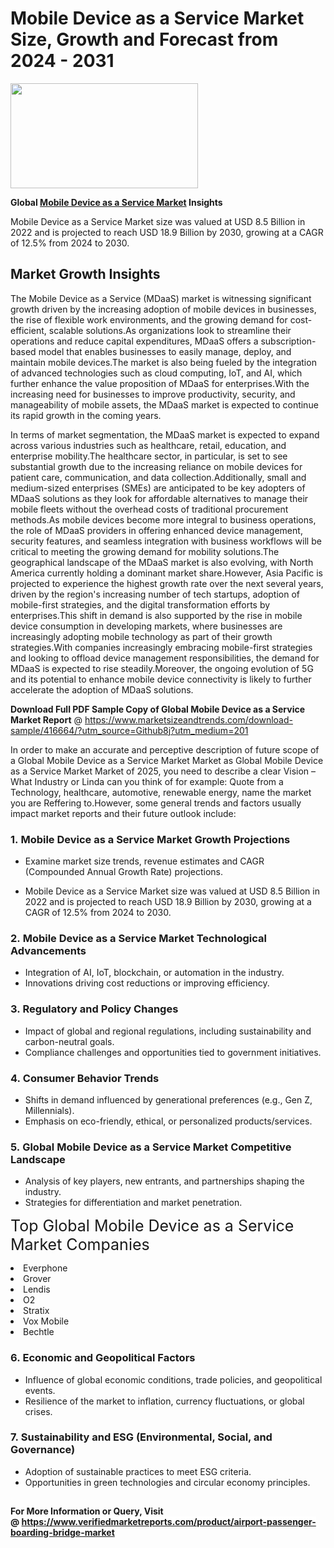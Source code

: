 <H1>Mobile Device as a Service Market Size, Growth and Forecast from 2024 - 2031</H1><img class="aligncenter size-medium wp-image-584254" src="https://thirdeyenews.in/wp-content/uploads/2024/09/Global-Market-Research-300x168.jpeg" alt="" width="300" height="168" /><p><strong>Global&nbsp;<a href="https://www.marketsizeandtrends.com/download-sample/416664/?utm_source=Github8j?utm_medium=201">Mobile Device as a Service Market</a> Insights</strong></p><p>Mobile Device as a Service Market size was valued at USD 8.5 Billion in 2022 and is projected to reach USD 18.9 Billion by 2030, growing at a CAGR of 12.5% from 2024 to 2030.</p><p><h2>Market Growth Insights</h2> <p>The Mobile Device as a Service (MDaaS) market is witnessing significant growth driven by the increasing adoption of mobile devices in businesses, the rise of flexible work environments, and the growing demand for cost-efficient, scalable solutions.As organizations look to streamline their operations and reduce capital expenditures, MDaaS offers a subscription-based model that enables businesses to easily manage, deploy, and maintain mobile devices.The market is also being fueled by the integration of advanced technologies such as cloud computing, IoT, and AI, which further enhance the value proposition of MDaaS for enterprises.With the increasing need for businesses to improve productivity, security, and manageability of mobile assets, the MDaaS market is expected to continue its rapid growth in the coming years.</p> <p>In terms of market segmentation, the MDaaS market is expected to expand across various industries such as healthcare, retail, education, and enterprise mobility.The healthcare sector, in particular, is set to see substantial growth due to the increasing reliance on mobile devices for patient care, communication, and data collection.Additionally, small and medium-sized enterprises (SMEs) are anticipated to be key adopters of MDaaS solutions as they look for affordable alternatives to manage their mobile fleets without the overhead costs of traditional procurement methods.As mobile devices become more integral to business operations, the role of MDaaS providers in offering enhanced device management, security features, and seamless integration with business workflows will be critical to meeting the growing demand for mobility solutions.The geographical landscape of the MDaaS market is also evolving, with North America currently holding a dominant market share.However, Asia Pacific is projected to experience the highest growth rate over the next several years, driven by the region's increasing number of tech startups, adoption of mobile-first strategies, and the digital transformation efforts by enterprises.This shift in demand is also supported by the rise in mobile device consumption in developing markets, where businesses are increasingly adopting mobile technology as part of their growth strategies.With companies increasingly embracing mobile-first strategies and looking to offload device management responsibilities, the demand for MDaaS is expected to rise steadily.Moreover, the ongoing evolution of 5G and its potential to enhance mobile device connectivity is likely to further accelerate the adoption of MDaaS solutions.<p><span class=""><strong>Download Full PDF Sample Copy of Global Mobile Device as a Service Market Report</strong> @ <a href="https://www.marketsizeandtrends.com/download-sample/416664/?utm_source=Github8j?utm_medium=201" target="_blank">https://www.marketsizeandtrends.com/download-sample/416664/?utm_source=Github8j?utm_medium=201</a></span></p><p>In order to make an accurate and perceptive description of future scope of a Global&nbsp;Mobile Device as a Service Market Market as Global&nbsp;Mobile Device as a Service Market Market of 2025, you need to describe a clear Vision &ndash; What Industry or Linda can you think of for example: Quote from a Technology, healthcare, automotive, renewable energy, name the market you are Reffering to.However, some general trends and factors usually impact market reports and their future outlook include:</p><h3>1.&nbsp;<strong>Mobile Device as a Service Market Growth Projections</strong></h3><ul><li>Examine market size trends, revenue estimates and CAGR (Compounded Annual Growth Rate) projections.</li><li><p>Mobile Device as a Service Market size was valued at USD 8.5 Billion in 2022 and is projected to reach USD 18.9 Billion by 2030, growing at a CAGR of 12.5% from 2024 to 2030.</p></li></ul><h3>2.&nbsp;<strong>Mobile Device as a Service Market Technological Advancements</strong></h3><ul><li>Integration of AI, IoT, blockchain, or automation in the industry.</li><li>Innovations driving cost reductions or improving efficiency.</li></ul><h3>3.&nbsp;<strong>Regulatory and Policy Changes</strong></h3><ul><li>Impact of global and regional regulations, including sustainability and carbon-neutral goals.</li><li>Compliance challenges and opportunities tied to government initiatives.</li></ul><h3>4.&nbsp;<strong>Consumer Behavior Trends</strong></h3><ul><li>Shifts in demand influenced by generational preferences (e.g., Gen Z, Millennials).</li><li>Emphasis on eco-friendly, ethical, or personalized products/services.</li></ul><h3>5.&nbsp;<strong>Global Mobile Device as a Service Market Competitive Landscape</strong></h3><ul><li>Analysis of key players, new entrants, and partnerships shaping the industry.</li><li>Strategies for differentiation and market penetration.</li></ul><p data-pm-slice="1 1 []"><span style="color: inherit; font-family: inherit; font-size: 25px;">Top Global Mobile Device as a Service Market Companies</span></p><div class="" data-test-id=""><p><li>Everphone</li><li> Grover</li><li> Lendis</li><li> O2</li><li> Stratix</li><li> Vox Mobile</li><li> Bechtle</li></p></div><h3>6.&nbsp;<strong>Economic and Geopolitical Factors</strong></h3><ul><li>Influence of global economic conditions, trade policies, and geopolitical events.</li><li>Resilience of the market to inflation, currency fluctuations, or global crises.</li></ul><h3>7.&nbsp;<strong>Sustainability and ESG (Environmental, Social, and Governance)</strong></h3><ul><li>Adoption of sustainable practices to meet ESG criteria.</li><li>Opportunities in green technologies and circular economy principles.</li></ul><h2><strong style="font-size: 14px;">For More Information or Query, Visit @&nbsp;</strong><a style="background-color: #ffffff; font-size: 14px;" href="https://www.marketsizeandtrends.com/report/mobile-device-as-a-service-market/" target="_blank">https://www.verifiedmarketreports.com/product/airport-passenger-boarding-bridge-market</a></h2>